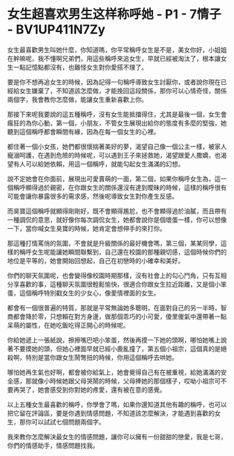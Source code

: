 # 女生超喜欢男生这样称呼她 - P1 - 7情子 - BV1UP411N7Zy

女生最喜歡男生叫她什麼，你知道嗎，你平常稱呼女生是不是，美女你好，小姐姐在幹嘛呢，我不懂啊兄弟們，用這些稱呼來追女生，早就已經被淘汰了，根本讓女生一點記憶點都沒有，也難怪女生對你愛搭不理了。

要是你不想再追女生的時候，因為記得一句稱呼導致女生討厭你，或者說你現在已經給女生嫌棄了，不知道該怎麼做，才能挽回這段關係，那你可以心情奇怪，關係兩個字，我會教你怎麼做，能讓女生重新喜歡上你。

那接下來呢我要說的這五種稱呼，沒有女生能抵擋得住，尤其是最後一個，女生會瘋狂的為你心動，第一個，小朋友，不管女生展現出給你的態度有多麼的堅強，她聽到這個稱呼都會瞬間有緣，因為在每一個女生的心裡。

都住著一個小女孩，她們都很懷揣著美好的夢，渴望自己像一個公主一樣，被家人寵溺呵護，在遇到危險的時候呢，可以遇到王子來拯救她，渴望跟愛人撒嬌，也渴望有人可以給她依賴，用這一個稱呼，就能勾起女生滿滿的幻想。

說不定她會在你面前，展現出可愛賣萌的一面，第二個，如果你稱呼女生為，這一個稱呼顯得過於親密，在你跟女生的關係還沒有達到曖昧的時候，這樣的稱呼很有可能會讓你暴露很多的需求感，然後呢導致女生對你產生反感。

而臭寶這個稱呼就顯得剛剛好，既不會顯得尷尬，也不會顯得過於油膩，而且帶有一種調侃的意思，就好像你每次調侃女生，她都會說你是個壞蛋一樣，你可以想像一下，當你喊女生臭寶的時候，她肯定會想伸手的來打你。

那這種打情罵俏的氛圍，不會就是升級關係的最好機會嗎，第三個，某某同學，這樣的稱呼女生呢能讓她瞬間聯繫到，自己還在校園的那種親切感，這個時候你們的地位是平等的，她會開始回想起，自己在初戀時的小確幸和美好。

你們的聊天氛圍呢，也會變得像校園時期那樣，沒有社會上的勾心鬥角，只有互相分享喜歡的事，這種聊天氛圍很輕鬆愉快，很適合你跟女生拉近距離，又是個小笨蛋，這個稱呼特別戳女生的少女心，像愛情裡面的女生。

都會有一個很普遍的特質，那就是平常無論她多聰明，在面對自己的另一半時，智商都會降於零，只想賴在對方身邊，做那個乖巧的小可愛，傻里傻氣中還帶著一點呆萌的屬性，在她吃飯吃得正開心的時候呢。

你給她遞上一張紙說，擦擦嘴巴吧小笨蛋，然後再摸一下她的頭啊，哪怕她嘴上說著不要摸她的頭，但她心裡面早就已經小鹿亂撞了，第五個小祖宗，這個真的是絕殺啊，特別是當你跟女生鬧彆扭的時候，你用這個稱呼去哄她。

哪怕她再生氣也好啊，都會被你給氣上，她會覺得自己有在被重視，給她滿滿的安全感，那就像小時候她跟父母哭鬧的時候，父母捧她的那個樣子，哎呦小祖宗可不要再哭了，她會感受到你對她的疼愛，還有被在意的感覺。

以上五種女生最喜歡的稱呼，你學會了嗎，如果你還知道其他有趣的稱呼，也可以把它留在評論區，要是你遇到情感問題，不知道該怎麼解決，才能遇到喜歡的女生，那你可以試試七個問題兩個字。

我來教你怎麼解決最女生的情感問題，讓你可以擁有一份甜甜的戀愛，我是七哥，你們的情感助手，情感問題找我。